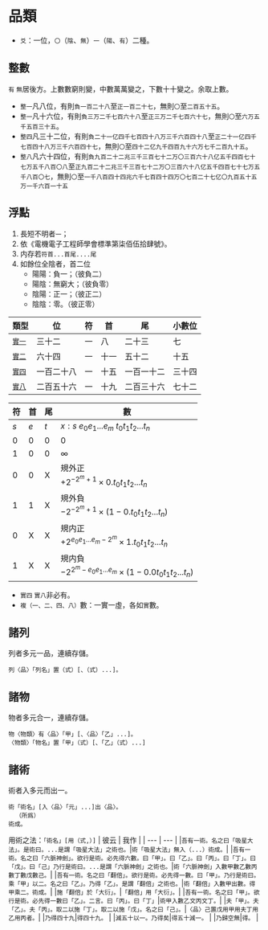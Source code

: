 # 品類
- `爻`：一位，`〇`（`陰`、`無`）`一`（`陽`、`有`）二種。

## 整數
`有` `無`居後方。上數數窮則變，中數萬萬變之，下數十十變之。余取上數。
- `整一`凡八位，有則`負一百二十八`至`正一百二十七`，無則`〇`至`二百五十五`。
- `整一`凡十六位，有則`負三万二千七百六十八`至`正三万二千七百六十七`，無則`〇`至`六万五千五百三十五`。
- `整四`凡三十二位，有則`負二十一亿四千七百四十八万三千六百四十八`至`正二十一亿四千七百四十八万三千六百四十七`，無則`〇`至`四十二亿九千四百九十六万七千二百九十五`。
- `整八`凡六十四位，有則`負九百二十二兆三千三百七十二万〇三百六十八亿五千四百七十七万五千八百〇八`至`正九百二十二兆三千三百七十二万〇三百六十八亿五千四百七十七万五千八百〇七`，無則`〇`至`一千八百四十四兆六千七百四十四万〇七百二十七亿〇九百五十五万一千六百一十五`

## 浮點

1. 長短不明者`一`；
2. 依《電機電子工程師學會標準第柒佰伍拾肆號》。
3. 内存若`符首...首尾....尾`
4. 如餘位全陰者，首二位
   - 陽陽：負一；（彼負二）
   - 陽陰：無窮大；（彼負零）
   - 陰陽：正一；（彼正二）
   - 陰陰：零。（彼正零）

|類型|位|符|首|尾|小數位|
|-|-|-|-|-|-
|[`實一`](https://en.wikipedia.org/wiki/Single-precision_floating-point_format)|三十二|一|八|二十三|七
|[`實二`](https://en.wikipedia.org/wiki/Double-precision_floating-point_format)|六十四|一|十一|五十二|十五
|[`實四`](https://en.wikipedia.org/wiki/Quadruple-precision_floating-point_format)|一百二十八|一|十五|一百一十二|三十四
|[`實八`](https://en.wikipedia.org/wiki/Octuple-precision_floating-point_format)|二百五十六|一|十九|二百三十六|七十二

|符|首|尾|數
|-|-|-|-
|$s$|$e$|$t$|$x:s\ e_0 e_1 ... e_m\ t_0 t_1 t_2 ... t_n$
|0|0|0|0
|1|0|0|∞
|0|0|X|規外正<br>$+2^{-2^m+1} \times {0.t_0 t_1 t_2 ... t_n}$
|1|1|X|規外負<br>$-2^{-2^m+1} \times (1-0.t_0 t_1 t_2 ... t_n)$
|0|X|X|規内正<br>$+2^{e_0 e_1 ... e_m - 2^m} \times {1.t_0 t_1 t_2 ... t_n}$
|1|X|X|規内負<br>$-2^{2^m - e_0 e_1 ... e_m} \times (1-0.0t_0 t_1 t_2 ... t_n)$

- `實四` `實八`非必有。
- `複（一、二、四、八）`數：一實一虛，各如`實`數。

## 諸列
列者多元一品，連續存儲。
```
列〈品〉「列名」置（式）[、（式）...]。
```

## 諸物

物者多元合一，連續存儲。
```
物〈物類〉有〈品〉「甲」[、〈品〉「乙」...]。
〈物類〉「物名」置「甲」（式）[、「乙」（式）...]
```

## 諸術

術者入多元而出一。
```
術「術名」[入〈品〉「元」...]出〈品〉。
  （所爲）
術成。
```

用術之法：`「術名」[用（式,）]`
| 彼云 | 我作 |
| --- | --- |
|`吾有一術。名之曰「吸星大法」。是術曰。...是謂「吸星大法」之術也。`|`術「吸星大法」無入（...）術成。`|
|`吾有一術。名之曰「六脈神劍」。欲行是術。必先得六數。曰「甲」。曰「乙」。曰「丙」。曰「丁」。曰「戊」。曰「己」乃行是術曰。...是謂「六脈神劍」之術也。`|`術「六脈神劍」入數甲數乙數丙數丁數戊數己。`|
|`吾有一術。名之曰「翻倍」。欲行是術。必先得一數。曰「甲」。乃行是術曰。乘「甲」以二。名之曰「乙」。乃得「乙」。是謂「翻倍」之術也。`|`術「翻倍」入數甲出數。得甲乘二。術成。`|
|`施「翻倍」於「大衍」。`|`「翻倍」用「大衍」。`|
|`吾有一術。名之曰「甲」。欲行是術。必先得一數曰「乙」。二言。曰「丙」。曰「丁」`|`術甲入數乙文丙文丁。`|
|`夫「甲」。夫「乙」。夫「丙」。取二以施「丁」。取二以施「戊」。名之曰「己」。`|`〈品〉己置戊用甲用夫丁用乙用丙者。`|
|`乃得四十九`|`得四十九。` |
|`減五十以一。乃得矣`|`得五十減一。` |
|`乃歸空無`|`得。` |
